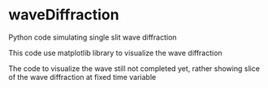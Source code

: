# waveDiffraction
Python code simulating single slit wave diffraction

This code use matplotlib library to visualize the wave diffraction

The code to visualize the wave still not completed yet, rather showing slice of the wave diffraction at fixed time variable
